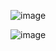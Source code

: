![image](https://github.com/user-attachments/assets/08e4c662-3df2-46bd-ad65-a6fe0cfa432a)

![image](https://github.com/user-attachments/assets/310eb389-2164-47c0-9dae-8d7e4457632a)
